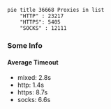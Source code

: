 
```mermaid
pie title 36668 Proxies in list
    "HTTP" : 23217
    "HTTPS": 5405
    "SOCKS" : 12111
```

### Some Info
#### Average Timeout

- mixed: 2.8s
- http: 1.4s
- https: 8.7s
- socks: 6.6s